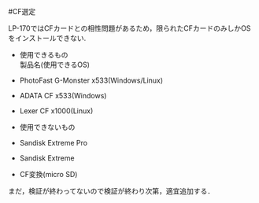 #CF選定  

LP-170ではCFカードとの相性問題があるため，限られたCFカードのみしかOSをインストールできない.  


* 使用できるもの  
  製品名(使用できるOS)  
 * PhotoFast G-Monster x533(Windows/Linux)  
 * ADATA CF x533(Windows)  
 * Lexer CF x1000(Linux)  
   

  
* 使用できないもの  
 * Sandisk Extreme Pro  
 * Sandisk Extreme  
 * CF変換(micro SD)  
     
     
     
     
まだ，検証が終わってないので検証が終わり次第，適宜追加する．  

